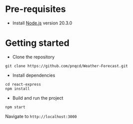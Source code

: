 # Pre-requisites
- Install [Node.js](https://nodejs.org/en/) version 20.3.0


# Getting started
- Clone the repository
```
git clone https://github.com/pnqcd/Weather-Forecast.git
```
- Install dependencies
```
cd react-express
npm install
```
- Build and run the project
```
npm start
```
  Navigate to `http://localhost:3000`
